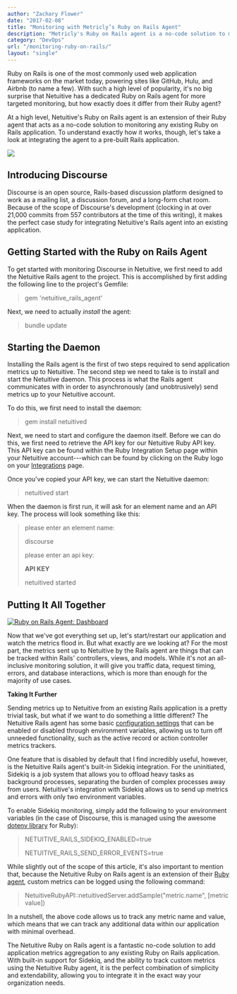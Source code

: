 ```yaml
---
author: "Zachary Flower"
date: "2017-02-08"
title: "Monitoring with Metricly’s Ruby on Rails Agent"
description: "Metricly's Ruby on Rails agent is a no-code solution to monitor Ruby on Rails applications. Here's how to integrate the agent to a pre-built application."
category: "DevOps"
url: "/monitoring-ruby-on-rails/"
layout: "single"
---
```


Ruby on Rails is one of the most commonly used web application frameworks on the market today, powering sites like GitHub, Hulu, and Airbnb (to name a few). With such a high level of popularity, it's no big surprise that Netuitive has a dedicated Ruby on Rails agent for more targeted monitoring, but how exactly does it differ from their Ruby agent?

At a high level, Netuitive's Ruby on Rails agent is an extension of their Ruby agent that acts as a no-code solution to monitoring any existing Ruby on Rails application. To understand exactly how it works, though, let's take a look at integrating the agent to a pre-built Rails application.

[![](/wp-content/uploads/2017/07/rails-logotransparent.png)](/wp-content/uploads/2017/07/rails-logotransparent.png)

Introducing Discourse
---------------------

Discourse is an open source, Rails-based discussion platform designed to work as a mailing list, a discussion forum, and a long-form chat room. Because of the scope of Discourse's development (clocking in at over 21,000 commits from 557 contributors at the time of this writing), it makes the perfect case study for integrating Netuitive's Rails agent into an existing application.

Getting Started with the Ruby on Rails Agent
--------------------------------------------

To get started with monitoring Discourse in Netuitive, we first need to add the Netuitive Rails agent to the project. This is accomplished by first adding the following line to the project's Gemfile:

> gem 'netuitive_rails_agent'

Next, we need to actually *install* the agent:

> bundle update

Starting the Daemon
-------------------

Installing the Rails agent is the first of two steps required to send application metrics up to Netuitive. The second step we need to take is to install and start the Netuitive daemon. This process is what the Rails agent communicates with in order to asynchronously (and unobtrusively) send metrics up to your Netuitive account.

To do this, we first need to install the daemon:

> gem install netuitived

Next, we need to start and configure the daemon itself. Before we can do this, we first need to retrieve the API key for our Netuitive Ruby API key. This API key can be found within the Ruby Integration Setup page within your Netuitive account---which can be found by clicking on the Ruby logo on your [Integrations](https://app.netuitive.com/#/integrations) page.

Once you've copied your API key, we can start the Netuitive daemon:

> netuitived start

When the daemon is first run, it will ask for an element name and an API key. The process will look something like this:

> please enter an element name:
>
> discourse
>
> please enter an api key:
>
> **API KEY**
>
> netuitived started

Putting It All Together
-----------------------

[![Ruby on Rails Agent: Dashboard](/wp-content/uploads/2017/07/Ruby1-1024x588.png)](/wp-content/uploads/2017/07/Ruby1.png)

Now that we've got everything set up, let's start/restart our application and watch the metrics flood in. But what exactly are we looking at? For the most part, the metrics sent up to Netuitive by the Rails agent are things that can be tracked within Rails' controllers, views, and models. While it's not an all-inclusive monitoring solution, it will give you traffic data, request timing, errors, and database interactions, which is more than enough for the majority of use cases.

**Taking It Further**

Sending metrics up to Netuitive from an existing Rails application is a pretty trivial task, but what if we want to do something a little different? The Netuitive Rails agent has some basic [configuration settings](https://github.com/Netuitive/netuitive_rails_agent/blob/master/config/agent.yml) that can be enabled or disabled through environment variables, allowing us to turn off unneeded functionality, such as the active record or action controller metrics trackers.

One feature that is disabled by default that I find incredibly useful, however, is the Netuitive Rails agent's built-in Sidekiq integration. For the uninitiated, Sidekiq is a job system that allows you to offload heavy tasks as background processes, separating the burden of complex processes away from users. Netuitive's integration with Sidekiq allows us to send up metrics and errors with only two environment variables.

To enable Sidekiq monitoring, simply add the following to your environment variables (in the case of Discourse, this is managed using the awesome [dotenv library](https://github.com/bkeepers/dotenv) for Ruby):

> NETUITIVE_RAILS_SIDEKIQ_ENABLED=true
>
> NETUITIVE_RAILS_SEND_ERROR_EVENTS=true

While slightly out of the scope of this article, it's also important to mention that, because the Netuitive Ruby on Rails agent is an extension of their [Ruby agent](https://github.com/Netuitive/netuitive_ruby_api), custom metrics can be logged using the following command:

> NetuitiveRubyAPI::netuitivedServer.addSample("metric.name", [metric value])

In a nutshell, the above code allows us to track any metric name and value, which means that we can track any additional data within our application with minimal overhead.

The Netuitive Ruby on Rails agent is a fantastic no-code solution to add application metrics aggregation to any existing Ruby on Rails application. With built-in support for Sidekiq, and the ability to track custom metrics using the Netuitive Ruby agent, it is the perfect combination of simplicity and extendability, allowing you to integrate it in the exact way your organization needs.
